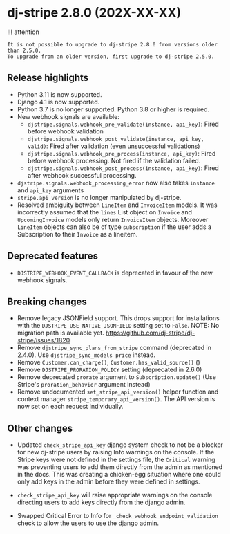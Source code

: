 # dj-stripe 2.8.0 (202X-XX-XX)

!!! attention

    It is not possible to upgrade to dj-stripe 2.8.0 from versions older than 2.5.0.
    To upgrade from an older version, first upgrade to dj-stripe 2.5.0.

## Release highlights

-   Python 3.11 is now supported.
-   Django 4.1 is now supported.
-   Python 3.7 is no longer supported. Python 3.8 or higher is required.
-   New webhook signals are available:
    -   `djstripe.signals.webhook_pre_validate(instance, api_key)`: Fired before webhook validation
    -   `djstripe.signals.webhook_post_validate(instance, api_key, valid)`: Fired after validation (even unsuccessful validations)
    -   `djstripe.signals.webhook_pre_process(instance, api_key)`: Fired before webhook processing. Not fired if the validation failed.
    -   `djstripe.signals.webhook_post_process(instance, api_key)`: Fired after webhook successful processing.
-   `djstripe.signals.webhook_processing_error` now also takes `instance` and `api_key` arguments
-   `stripe.api_version` is no longer manipulated by dj-stripe.
-   Resolved ambiguity between `LineItem` and `InvoiceItem` models. It was incorrectly assumed that the `lines` List object on `Invoice` and `UpcomingInvoice` models only return `InvoiceItem` objects. Moreover `LineItem` objects can also be of type `subscription` if the user adds a Subscription to their `Invoice` as a lineitem.

## Deprecated features

-   `DJSTRIPE_WEBHOOK_EVENT_CALLBACK` is deprecated in favour of the new webhook signals.

## Breaking changes

-   Remove legacy JSONField support. This drops support for installations with the
    `DJSTRIPE_USE_NATIVE_JSONFIELD` setting set to `False`.
    NOTE: No migration path is available yet.
    https://github.com/dj-stripe/dj-stripe/issues/1820
-   Remove `djstripe_sync_plans_from_stripe` command (deprecated in 2.4.0).
    Use `djstripe_sync_models price` instead.
-   Remove `Customer.can_charge()`, `Customer.has_valid_source()` ()
-   Remove `DJSTRIPE_PRORATION_POLICY` setting (deprecated in 2.6.0)
-   Remove deprecated `prorate` argument to `Subscription.update()` (Use Stripe's
    `proration_behavior` argument instead)
-   Remove undocumented `set_stripe_api_version()` helper function
    and context manager `stripe_temporary_api_version()`.
    The API version is now set on each request individually.


## Other changes

-  Updated `check_stripe_api_key` django system check to not be a blocker for new dj-stripe users by raising Info warnings on the console. If the Stripe keys were not defined in the settings file, the `Critical` warning was preventing users to add them directly from the admin as mentioned in the docs. This was creating a chicken-egg situation where one could only add keys in the admin before they were defined in settings.

- `check_stripe_api_key` will raise appropriate warnings on the console directing users to add keys directly from the django admin.
-  Swapped Critical Error to Info for `_check_webhook_endpoint_validation` check to allow the users to use the django admin.
